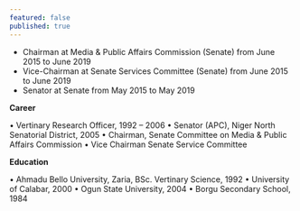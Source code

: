 ```yaml
---
featured: false
published: true
---
```

* Chairman at Media & Public Affairs Commission (Senate) from June 2015 to June 2019
* Vice-Chairman at Senate Services Committee (Senate) from June 2015 to June 2019
* Senator at Senate from May 2015 to May 2019

**Career**

• Vertinary Research Officer, 1992 – 2006
• Senator (APC), Niger North Senatorial District, 2005
• Chairman, Senate Committee on Media & Public Affairs Commission
• Vice Chairman Senate Service Committee

**Education**

• Ahmadu Bello University, Zaria, BSc. Vertinary Science, 1992
• University of Calabar, 2000
• Ogun State University, 2004
• Borgu Secondary School, 1984